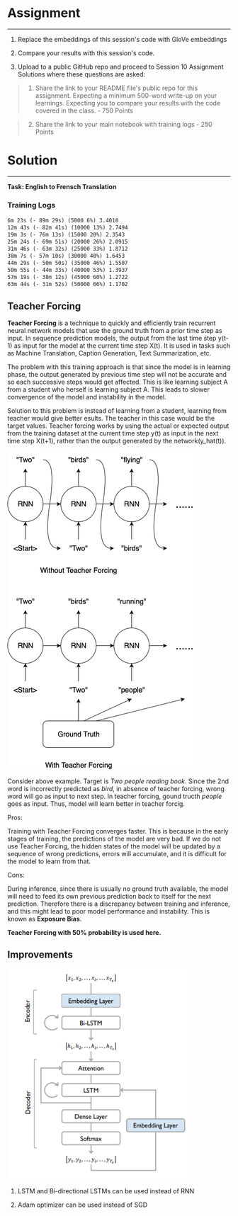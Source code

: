 # Assignment
---

1) Replace the embeddings of this session's code with GloVe embeddings

2) Compare your results with this session's code. 

3) Upload to a public GitHub repo and proceed to Session 10 Assignment Solutions where these questions are asked: 

> 1) Share the link to your README file's public repo for this assignment. Expecting a minimum 500-word write-up on your learnings.  Expecting you to compare your results with the code covered in the class. - 750 Points

> 2) Share the link to your main notebook with training logs - 250 Points

# Solution
---

**Task: English to Frensch Translation**


### Training Logs

```
6m 23s (- 89m 29s) (5000 6%) 3.4010
12m 43s (- 82m 41s) (10000 13%) 2.7494
19m 3s (- 76m 13s) (15000 20%) 2.3543
25m 24s (- 69m 51s) (20000 26%) 2.0915
31m 46s (- 63m 32s) (25000 33%) 1.8712
38m 7s (- 57m 10s) (30000 40%) 1.6453
44m 29s (- 50m 50s) (35000 46%) 1.5507
50m 55s (- 44m 33s) (40000 53%) 1.3937
57m 19s (- 38m 12s) (45000 60%) 1.2722
63m 44s (- 31m 52s) (50000 66%) 1.1702
```



## Teacher Forcing

**Teacher Forcing** is a technique to quickly and efficiently train recurrent neural network models that use the ground truth from a prior time step as input. In sequence prediction models, the output from the last time step y(t-1) as input for the model at the current time step X(t). It is used in tasks such as Machine Translation, Caption Generation, Text Summarization, etc.

The problem with this training approach is that since the model is in learning phase, the output generated by previous time step will not be accurate and so each successive steps would get affected. This is like learning subject A from a student who herself is learning subject A. This leads to slower convergence of the model and instability in the model.

Solution to this problem is instead of learning from a student, learning from teacher would give better esults. The teacher in this case would be the target values. Teacher forcing works by using the actual or expected output from the training dataset at the current time step y(t) as input in the next time step X(t+1), rather than the output generated by the network(y_hat(t)).

![](https://raw.githubusercontent.com/garima-mahato/END2/main/Session10-3rdHandson-LanguageTranslationusingSeq2SeqwithAttention/assets/tf1.png)

Consider above example. Target is *Two people reading book*. Since the 2nd word is incorrectly predicted as *bird*, in absence of teacher forcing, wrong word will go as input to next step. In teacher forcing, gound tructh *people* goes as input. Thus, model will learn better in teacher forcig.

Pros:

Training with Teacher Forcing converges faster. This is because in the early stages of training, the predictions of the model are very bad. If we do not use Teacher Forcing, the hidden states of the model will be updated by a sequence of wrong predictions, errors will accumulate, and it is difficult for the model to learn from that.

Cons:

During inference, since there is usually no ground truth available, the model will need to feed its own previous prediction back to itself for the next prediction. Therefore there is a discrepancy between training and inference, and this might lead to poor model performance and instability. This is known as **Exposure Bias**.

**Teacher Forcing with 50% probability is used here.**

## Improvements

![](https://raw.githubusercontent.com/garima-mahato/END2/main/Session10-3rdHandson-LanguageTranslationusingSeq2SeqwithAttention/assets/imp1.PNG)

1) LSTM and Bi-directional LSTMs can be used instead of RNN

2) Adam optimizer can be used instead of SGD